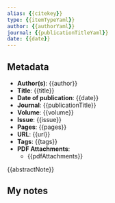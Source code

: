 ```yaml
---
alias: {{citekey}}
type: {{itemTypeYaml}}
author: {{authorYaml}}
journal: {{publicationTitleYaml}}
date: {{date}}
---
```


## Metadata

* **Author(s)**: {{author}}
* **Title**: {{title}}
* **Date of publication**: {{date}}
* **Journal**: {{publicationTitle}}
* **Volume**: {{volume}}
* **Issue**: {{issue}}
* **Pages**: {{pages}}
* **URL**: {{url}}
* **Tags**: {{tags}}
* **PDF Attachments**:
  * {{pdfAttachments}}

{{abstractNote}}

## My notes